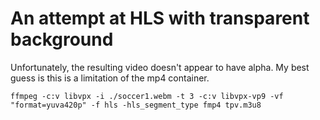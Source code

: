 # An attempt at HLS with transparent background

Unfortunately, the resulting video doesn't appear to have alpha. My best guess is this is a limitation of the mp4 container.

```
ffmpeg -c:v libvpx -i ./soccer1.webm -t 3 -c:v libvpx-vp9 -vf "format=yuva420p" -f hls -hls_segment_type fmp4 tpv.m3u8
```
